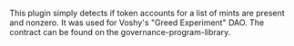 This plugin simply detects if token accounts for a list of mints are present and nonzero. It was used for Voshy's "Greed Experiment" DAO. The contract can be found on the governance-program-library.